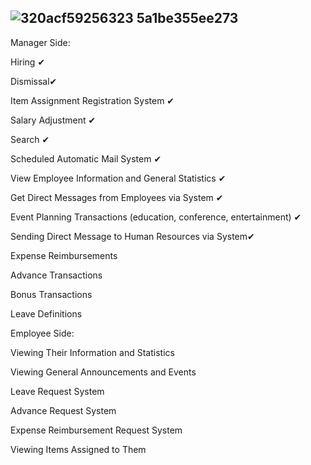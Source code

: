 
 ## ![320acf59256323 5a1be355ee273](https://github.com/user-attachments/assets/02696e8e-7f14-4063-a3fc-6ab1923a71a5)
Manager Side:

Hiring ✔

Dismissal✔

Item Assignment Registration System ✔

Salary Adjustment ✔

Search ✔

Scheduled Automatic Mail System ✔

View Employee Information and General Statistics ✔

Get Direct Messages from Employees via System ✔

Event Planning Transactions (education, conference, entertainment) ✔

Sending Direct Message to Human Resources via System✔

Expense Reimbursements

Advance Transactions

Bonus Transactions

Leave Definitions





Employee Side:


Viewing Their Information and Statistics

Viewing General Announcements and Events

Leave Request System

Advance Request System

Expense Reimbursement Request System

Viewing Items Assigned to Them




